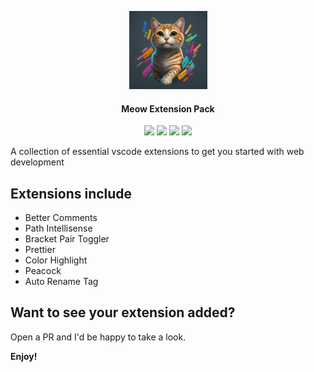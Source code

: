 <p align="center">
  <img src="icon.jpeg" width="125" />
  <h4 align=center>Meow Extension Pack</h4>
  <div align="center">
      <img src="https://img.shields.io/visual-studio-marketplace/v/6hislain.meow-extension-pack?style=for-the-badge&labelColor=1b1b1b&color=78DCE8" />&nbsp;<img src="https://img.shields.io/visual-studio-marketplace/i/6hislain.meow-extension-pack?style=for-the-badge&labelColor=1b1b1b&color=FC9867" />&nbsp;<img src="https://img.shields.io/visual-studio-marketplace/r/6hislain.meow-extension-pack?style=for-the-badge&labelColor=1b1b1b&color=A9DC76" />&nbsp;<img src="https://img.shields.io/visual-studio-marketplace/last-updated/6hislain.meow-extension-pack?style=for-the-badge&labelColor=1b1b1b&color=AB9DF2" />
  </div>
</p>

A collection of essential vscode extensions to get you started with web development

## Extensions include

- Better Comments
- Path Intellisense
- Bracket Pair Toggler
- Prettier
- Color Highlight
- Peacock
- Auto Rename Tag

## Want to see your extension added?

Open a PR and I'd be happy to take a look.

**Enjoy!**
